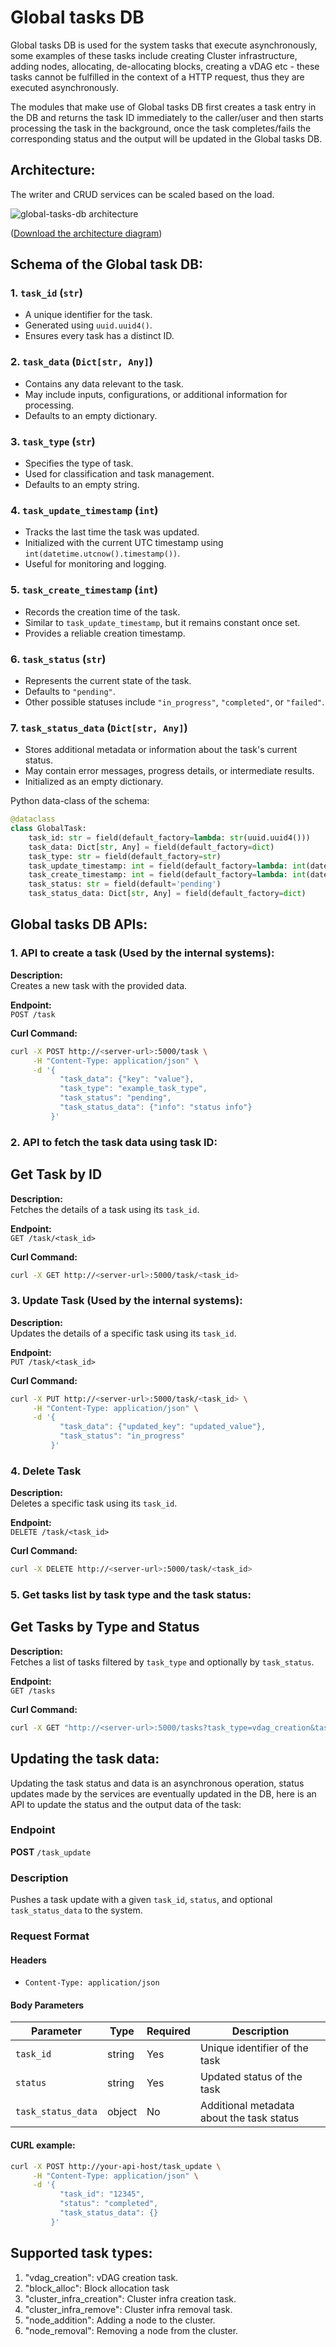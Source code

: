 # Global tasks DB

Global tasks DB is used for the system tasks that execute asynchronously, some examples of these tasks include creating Cluster infrastructure, adding nodes, allocating, de-allocating blocks, creating a vDAG etc - these tasks cannot be fulfilled in the context of a HTTP request, thus they are executed asynchronously. 

The modules that make use of Global tasks DB first creates a task entry in the DB and returns the task ID immediately to the caller/user and then starts processing the task in the background, once the task completes/fails the corresponding status and the output will be updated in the Global tasks DB.

## Architecture:

The writer and CRUD services can be scaled based on the load.

![global-tasks-db architecture](../assets/global-tasks-db.png)

([Download the architecture diagram](../assets/global-tasks-db.png))


## Schema of the Global task DB:

### 1. `task_id` (`str`)
- A unique identifier for the task.
- Generated using `uuid.uuid4()`.
- Ensures every task has a distinct ID.

### 2. `task_data` (`Dict[str, Any]`)
- Contains any data relevant to the task.
- May include inputs, configurations, or additional information for processing.
- Defaults to an empty dictionary.

### 3. `task_type` (`str`)
- Specifies the type of task.
- Used for classification and task management.
- Defaults to an empty string.

### 4. `task_update_timestamp` (`int`)
- Tracks the last time the task was updated.
- Initialized with the current UTC timestamp using `int(datetime.utcnow().timestamp())`.
- Useful for monitoring and logging.

### 5. `task_create_timestamp` (`int`)
- Records the creation time of the task.
- Similar to `task_update_timestamp`, but it remains constant once set.
- Provides a reliable creation timestamp.

### 6. `task_status` (`str`)
- Represents the current state of the task.
- Defaults to `"pending"`.
- Other possible statuses include `"in_progress"`, `"completed"`, or `"failed"`.

### 7. `task_status_data` (`Dict[str, Any]`)
- Stores additional metadata or information about the task's current status.
- May contain error messages, progress details, or intermediate results.
- Initialized as an empty dictionary.


Python data-class of the schema:

```python
@dataclass
class GlobalTask:
    task_id: str = field(default_factory=lambda: str(uuid.uuid4()))
    task_data: Dict[str, Any] = field(default_factory=dict)
    task_type: str = field(default_factory=str)
    task_update_timestamp: int = field(default_factory=lambda: int(datetime.utcnow().timestamp()))
    task_create_timestamp: int = field(default_factory=lambda: int(datetime.utcnow().timestamp()))
    task_status: str = field(default='pending')
    task_status_data: Dict[str, Any] = field(default_factory=dict)
```

## Global tasks DB APIs:

### 1. API to create a task (Used by the internal systems):

**Description:**  
Creates a new task with the provided data.

**Endpoint:**  
`POST /task`

**Curl Command:**  
```bash
curl -X POST http://<server-url>:5000/task \
     -H "Content-Type: application/json" \
     -d '{
           "task_data": {"key": "value"},
           "task_type": "example_task_type",
           "task_status": "pending",
           "task_status_data": {"info": "status info"}
         }'
```

### 2. API to fetch the task data using task ID:

## Get Task by ID

**Description:**  
Fetches the details of a task using its `task_id`.

**Endpoint:**  
`GET /task/<task_id>`

**Curl Command:**  
```bash
curl -X GET http://<server-url>:5000/task/<task_id>
```

### 3. Update Task (Used by the internal systems):

**Description:**  
Updates the details of a specific task using its `task_id`.

**Endpoint:**  
`PUT /task/<task_id>`

**Curl Command:**  
```bash
curl -X PUT http://<server-url>:5000/task/<task_id> \
     -H "Content-Type: application/json" \
     -d '{
           "task_data": {"updated_key": "updated_value"},
           "task_status": "in_progress"
         }'
```

### 4. Delete Task

**Description:**  
Deletes a specific task using its `task_id`.

**Endpoint:**  
`DELETE /task/<task_id>`

**Curl Command:**  
```bash
curl -X DELETE http://<server-url>:5000/task/<task_id>
```

### 5. Get tasks list by task type and the task status:

## Get Tasks by Type and Status

**Description:**  
Fetches a list of tasks filtered by `task_type` and optionally by `task_status`.

**Endpoint:**  
`GET /tasks`

**Curl Command:**  
```bash
curl -X GET "http://<server-url>:5000/tasks?task_type=vdag_creation&task_status=pending"
```

## Updating the task data:
Updating the task status and data is an asynchronous operation, status updates made by the services are eventually updated in the DB, here is an API to update the status and the output data of the task:

### Endpoint
**POST** `/task_update`

### Description
Pushes a task update with a given `task_id`, `status`, and optional `task_status_data` to the system.

### Request Format

#### Headers
- `Content-Type: application/json`

#### Body Parameters
| Parameter         | Type   | Required | Description |
|------------------|--------|----------|-------------|
| `task_id`       | string | Yes   | Unique identifier of the task |
| `status`        | string | Yes   | Updated status of the task |
| `task_status_data` | object | No  | Additional metadata about the task status |

#### CURL example:
```bash
curl -X POST http://your-api-host/task_update \
     -H "Content-Type: application/json" \
     -d '{
           "task_id": "12345",
           "status": "completed",
           "task_status_data": {}
         }'
```


## Supported task types:

1. "vdag_creation": vDAG creation task.
2. "block_alloc": Block allocation task
3. "cluster_infra_creation": Cluster infra creation task.
4. "cluster_infra_remove": Cluster infra removal task.
5. "node_addition": Adding a node to the cluster.
6. "node_removal": Removing a node from the cluster.



